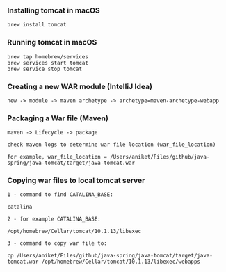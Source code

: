 ### Installing tomcat in macOS
```
brew install tomcat
```

### Running tomcat in macOS

```
brew tap homebrew/services
brew services start tomcat
brew service stop tomcat
```

### Creating a new WAR module (IntelliJ Idea)

```
new -> module -> maven archetype -> archetype=maven-archetype-webapp
```

### Packaging a War file (Maven)

```
maven -> Lifecycle -> package

check maven logs to determine war file location (war_file_location)

for example, war_file_location = /Users/aniket/Files/github/java-spring/java-tomcat/target/java-tomcat.war
```

### Copying war files to local tomcat server

```
1 - command to find CATALINA_BASE: 

catalina

2 - for example CATALINA_BASE:

/opt/homebrew/Cellar/tomcat/10.1.13/libexec

3 - command to copy war file to: 

cp /Users/aniket/Files/github/java-spring/java-tomcat/target/java-tomcat.war /opt/homebrew/Cellar/tomcat/10.1.13/libexec/webapps
```

